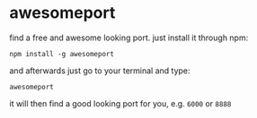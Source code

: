# awesomeport

find a free and awesome looking port. just install it through npm:

	npm install -g awesomeport

and afterwards just go to your terminal and type:

	awesomeport

it will then find a good looking port for you, e.g. `6000` or `8888`